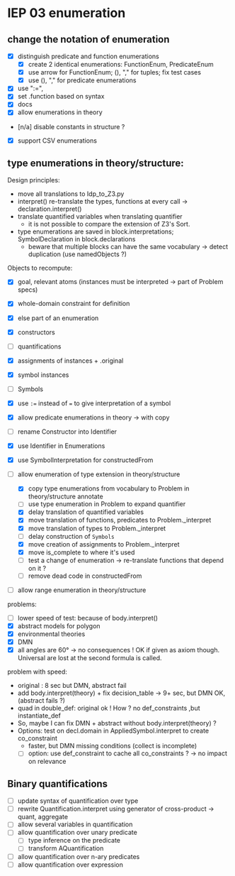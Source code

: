 # IEP 03 enumeration
## change the notation of enumeration
- [x] distinguish predicate and function enumerations
    - [x] create 2 identical enumerations: FunctionEnum, PredicateEnum
    - [x] use arrow for FunctionEnum; (), "," for tuples; fix test cases
    - [x] use (), "," for predicate enumerations
- [x] use ":=",
- [x] set .function based on syntax
- [x] docs
- [x] allow enumerations in theory
- [n/a] disable constants in structure ?
- [x] support CSV enumerations

## type enumerations in theory/structure:

Design principles:
* move all translations to Idp_to_Z3.py
* interpret() re-translate the types, functions at every call → declaration.interpret()
* translate quantified variables when translating quantifier
    * it is not possible to compare the extension of Z3's Sort.
* type enumerations are saved in block.interpretations; SymbolDeclaration in block.declarations
    * beware that multiple blocks can have the same vocabulary → detect duplication (use namedObjects ?)

Objects to recompute:
- [x] goal, relevant atoms (instances must be interpreted → part of Problem specs)
- [x] whole-domain constraint for definition
- [x] else part of an enumeration
- [x] constructors
- [ ] quantifications
- [x] assignments of instances + .original
- [x] symbol instances
- [ ] Symbols

- [x] use `:=` instead of `=` to give interpretation of a symbol
- [x] allow predicate enumerations in theory → with copy
- [ ] rename Constructor into Identifier
- [x] use Identifier in Enumerations
- [x] use SymbolInterpretation for constructedFrom
- [ ] allow enumeration of type extension in theory/structure
    - [x] copy type enumerations from vocabulary to Problem in theory/structure annotate
    - [ ] use type enumeration in Problem to expand quantifier
    - [x] delay translation of quantified variables
    - [x] move translation of functions, predicates to Problem._interpret
    - [x] move translation of types to Problem._interpret
    - [ ] delay construction of `Symbols`
    - [x] move creation of assignments to Problem._interpret
    - [x] move is_complete to where it's used
    - [ ] test a change of enumeration → re-translate functions that depend on it ?
    - [ ] remove dead code in constructedFrom
- [ ] allow range enumeration in theory/structure

problems:
- [ ] lower speed of test: because of body.interpret() 
- [x]  abstract models for polygon
- [x]   environmental theories
- [x]   DMN
- [x]   all angles are 60° → no consequences !  OK if given as axiom though.  Universal are lost at the second formula is called. 

problem with speed:
* original : 8 sec but DMN, abstract fail
* add body.interpret(theory) + fix decision_table → 9+ sec, but DMN OK, (abstract fails ?)
* quad in double_def: original ok !  How ?  no def_constraints ,but instantiate_def
* So, maybe I can fix DMN + abstract without body.interpret(theory) ?
* Options: test on decl.domain in AppliedSymbol.interpret to create co_constraint
    * faster, but DMN missing conditions (collect is incomplete)
    - [ ] option: use def_constraint to cache all co_constraints ?  -> no impact on relevance

## Binary quantifications
- [ ] update syntax of quantification over type
- [ ] rewrite Quantification.interpret using generator of cross-product → quant, aggregate
- [ ] allow several variables in quantification
- [ ] allow quantification over unary predicate
    - [ ] type inference on the predicate
    - [ ] transform AQuantification
- [ ] allow quantification over n-ary predicates
- [ ] allow quantification over expression
